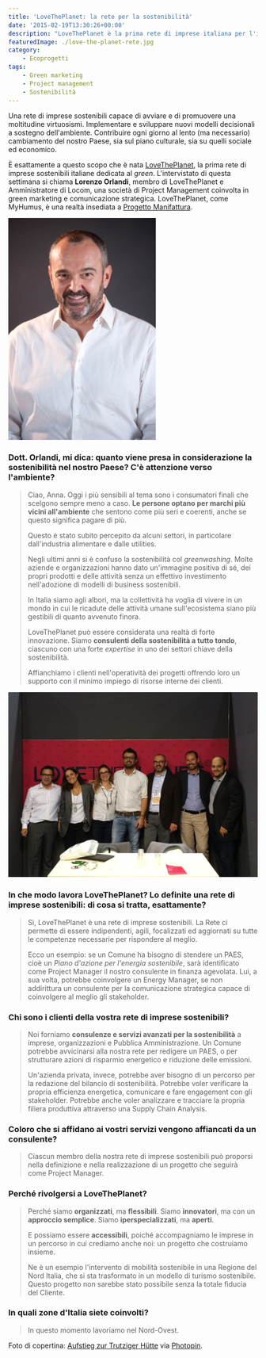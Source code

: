 ```yaml
---
title: 'LoveThePlanet: la rete per la sostenibilità'
date: '2015-02-19T13:30:26+00:00'
description: "LoveThePlanet è la prima rete di imprese italiana per l'implementazione e lo sviluppo di nuovi modelli decisionali a sostegno dell'ambiente."
featuredImage: ./love-the-planet-rete.jpg
category:
    - Ecoprogetti
tags:
    - Green marketing
    - Project management
    - Sostenibilità
---
```



Una rete di imprese sostenibili capace di avviare e di promuovere una moltitudine virtuosismi. Implementare e sviluppare nuovi modelli decisionali a sostegno dell'ambiente. Contribuire ogni giorno al lento (ma necessario) cambiamento del nostro Paese, sia sul piano culturale, sia su quelli sociale ed economico.

È esattamente a questo scopo che è nata [LoveThePlanet](http://www.lovetheplanet.eu/it/), la prima rete di imprese sostenibili italiane dedicata al *green*.
L'intervistato di questa settimana si chiama **Lorenzo Orlandi**, membro di LoveThePlanet e Amministratore di Locom, una società di Project Management coinvolta in green marketing e comunicazione strategica.
LoveThePlanet, come MyHumus, è una realtà insediata a [Progetto Manifattura](http://www.progettomanifattura.it).

![Lorenzo Orlandi](./lorenzo-orlandi.jpg)

### Dott. Orlandi, mi dica: quanto viene presa in considerazione la sostenibilità nel nostro Paese? C'è attenzione verso l'ambiente?

> Ciao, Anna. Oggi i più sensibili al tema sono i consumatori finali che scelgono sempre meno a caso. **Le persone optano per marchi più vicini all'ambiente** che sentono come più seri e coerenti, anche se questo significa pagare di più.
>
> Questo è stato subito percepito da alcuni settori, in particolare dall'industria alimentare e dalle utilities.
>
> Negli ultimi anni si è confuso la sostenibilità col *greenwashing*. Molte aziende e organizzazioni hanno dato un'immagine positiva di sé, dei propri prodotti e delle attività senza un effettivo investimento nell'adozione di modelli di business sostenibili.
>
> In Italia siamo agli albori, ma la collettività ha voglia di vivere in un mondo in cui le ricadute delle attività umane sull'ecosistema siano più gestibili di quanto avvenuto finora.
>
> LoveThePlanet può essere considerata una realtà di forte innovazione. Siamo **consulenti della sostenibilità a tutto tondo**, ciascuno con una forte *expertise* in uno dei settori chiave della sostenibilità.
>
> Affianchiamo i clienti nell'operatività dei progetti offrendo loro un supporto con il minimo impiego di risorse interne dei clienti.

![Il team di LoveThePlanet](./love.jpg)

### In che modo lavora LoveThePlanet? Lo definite una rete di imprese sostenibili: di cosa si tratta, esattamente?

> Sì, LoveThePlanet è una rete di imprese sostenibili. La Rete ci permette di essere indipendenti, agili, focalizzati ed aggiornati su tutte le competenze necessarie per rispondere al meglio.
>
> Ecco un esempio: se un Comune ha bisogno di stendere un PAES, cioè un *Piano d'azione per l'energia sostenibile*, sarà identificato come Project Manager il nostro consulente in finanza agevolata. Lui, a sua volta, potrebbe coinvolgere un Energy Manager, se non addirittura un consulente per la comunicazione strategica capace di coinvolgere al meglio gli stakeholder.

### Chi sono i clienti della vostra rete di imprese sostenibili?

> Noi forniamo **consulenze e servizi avanzati per la sostenibilità** a imprese, organizzazioni e Pubblica Amministrazione. Un Comune potrebbe avvicinarsi alla nostra rete per redigere un PAES, o per strutturare azioni di risparmio energetico e riduzione delle emissioni.
>
> Un'azienda privata, invece, potrebbe aver bisogno di un percorso per la redazione del bilancio di sostenibilità. Potrebbe voler verificare la propria efficienza energetica, comunicare e fare engagement con gli stakeholder. Potrebbe anche voler analizzare e tracciare la propria filiera produttiva attraverso una Supply Chain Analysis.

### Coloro che si affidano ai vostri servizi vengono affiancati da un consulente?

> Ciascun membro della nostra rete di imprese sostenibili può proporsi nella definizione e nella realizzazione di un progetto che seguirà come Project Manager.

### Perché rivolgersi a LoveThePlanet?

> Perché siamo **organizzati**, ma **flessibili**. Siamo **innovatori**, ma con un **approccio semplice**. Siamo **iperspecializzati**, ma **aperti**.
>
> E possiamo essere **accessibili**, poiché accompagniamo le imprese in un percorso in cui crediamo anche noi: un progetto che costruiamo insieme.
>
> Ne è un esempio l'intervento di mobilità sostenibile in una Regione del Nord Italia, che si sta trasformato in un modello di turismo sostenibile. Questo progetto non sarebbe stato possibile senza la totale fiducia del Cliente.

### In quali zone d'Italia siete coinvolti?

> In questo momento lavoriamo nel Nord-Ovest.

Foto di copertina: [Aufstieg zur Trutziger Hütte](http://www.flickr.com/photos/42645785@N04/4239305927) via [Photopin](http://photopin.com).
